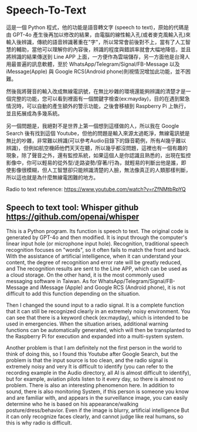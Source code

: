 # Speech-To-Text
這是一個 Python 程式，他的功能是語音轉文字 (speech to text)，原始的代碼是由 GPT-4o 產生後再加以修改的結果，由電腦的線性輸入孔(或者麥克風輸入孔)來輸入後辨識，傳統的語音辨識著重在"字"，所以常常會前後對不上，當有了人工智慧的輔助，當他可以理解你的內容後，辨識的程度與錯誤率就會大幅地降低，並且將辨識的結果傳送到 Line APP 上面，一方便作為雲端儲存，另一方面他是台灣人用最普遍的訊息軟體，至於 WhatsApp/Telegram/Signal/FB-Message 以及 iMessage(Apple) 與 Google RCS(Android phone)則視情況增加此功能，並不困難。

然後我將聲音的輸入改成無線電訊號，在無比吵雜的環境還能夠辨識的清楚才是一個完整的功能，您可以看到裡面有一個關鍵字檢查(ex:mayday)，目的在遇到緊急情況時，可以自動的產生額外的警示功能，之後會移植到 Raspberry Pi 上執行，並且拓展成為多幾系統。

另一個問題是，我絕對不是世界上第一個想到這樣做的人，所以我在 Google Search 後有找到這個 Youtube，但他的問題是輸入來源太過乾淨，無線電訊號是無比的吵雜，非常難以辨識(可以參考Audio目錄下的錄音範例，所有AI幾乎難以辨識)，但例如航空機師他們天天在聽，所以幾乎都沒問題，這裡也有一個有趣的現象，除了聲音之外，還有監控系統，如果這個人是你認識且熟悉的，出現在監控影像中，你可以輕易的從外型/走路姿勢/穿著/行為，就輕易的判斷出他是誰，即使影像很模糊，但人工智慧卻只能辨識清楚的人臉，無法像真正的人類那樣判斷，所以這也就是為什麼無線電困難的地方。

Radio to text reference:
https://www.youtube.com/watch?v=rZfNMtbRpYQ

Speech to text tool: Whisper github
https://github.com/openai/whisper
------------------------------------

This is a Python program. Its function is speech to text. The original code is generated by GPT-4o and then modified. It is input through the computer's linear input hole (or microphone input hole). Recognition, traditional speech recognition focuses on "words", so it often fails to match the front and back. With the assistance of artificial intelligence, when it can understand your content, the degree of recognition and error rate will be greatly reduced, and The recognition results are sent to the Line APP, which can be used as a cloud storage. On the other hand, it is the most commonly used messaging software in Taiwan. As for WhatsApp/Telegram/Signal/FB-Message and iMessage (Apple) and Google RCS (Android phone), it is not difficult to add this function depending on the situation.

Then I changed the sound input to a radio signal. It is a complete function that it can still be recognized clearly in an extremely noisy environment. You can see that there is a keyword check (ex:mayday), which is intended to be used in emergencies. When the situation arises, additional warning functions can be automatically generated, which will then be transplanted to the Raspberry Pi for execution and expanded into a multi-system system.

Another problem is that I am definitely not the first person in the world to think of doing this, so I found this Youtube after Google Search, but the problem is that the input source is too clean, and the radio signal is extremely noisy and very It is difficult to identify (you can refer to the recording example in the Audio directory, all AI is almost difficult to identify), but for example, aviation pilots listen to it every day, so there is almost no problem. There is also an interesting phenomenon here. In addition to sound, there is also monitoring System, if this person is someone you know and are familiar with, and appears in the surveillance image, you can easily determine who he is based on his appearance/walking posture/dress/behavior. Even if the image is blurry, artificial intelligence But it can only recognize faces clearly, and cannot judge like real humans, so this is why radio is difficult.
